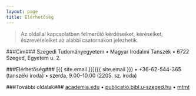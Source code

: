 ```yaml
---
layout: page
title: Elérhetőség
---
```

> Az oldallal kapcsolatban felmerülő kérdéseiket, kéréseiket, észrevételeiket az alábbi csatornákon jelezhetik.

###Cím###
Szegedi Tudományegyetem • Magyar Irodalmi Tanszék • 6722 Szeged, Egyetem u. 2.

###Elérhetőség###
[{{ site.email }}]({{ site.email }}) • +36-62-544-365 (tanszéki iroda) • szerda, 9.00–10.00 (2205. sz. iroda)

###További oldalak###
[academia.edu](http://u-szeged.academia.edu/GergelyLab%C3%A1di) • [publicatio.bibl.u-szeged.hu](http://publicatio.bibl.u-szeged.hu/cgi/search/simple?q=lab%C3%A1di+gergely&_action_search=Keres%C3%A9s&_action_search=Search&_order=bytitle&basic_srchtype=ALL&_satisfyall=ALL) • [mtmt](https://vm.mtmt.hu/search/slist.php?lang=0&AuthorID=10019827)
